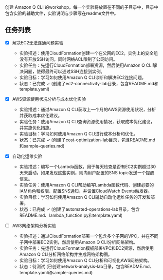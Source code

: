 创建 Amazon Q CLI 的workshop。每一个实验将放置在不同的子目录中，目录中包含实验的辅助文件，实验说明与步骤写在readme文件中。

## 任务列表

- [x] 解决EC2无法连通问题实验
  - 实验描述：使用CloudFormation创建一个在公网的EC2，实例上的安全组没有开放SSH访问，同时网络ACL限制了公网访问。
  - 实验任务：先运行CloudFormation部署资源，然后使用Amazon Q CLI解决问题，使得最终可以通过SSH连接到实例。
  - 实验目标：学习如何使用Amazon Q CLI诊断和解决EC2连接问题。
  - 状态：已完成 ✓ (创建了ec2-connectivity-lab目录，包含README.md和template.yaml)

- [x] AWS资源使用状况分析与成本优化实验
  - 实验描述：通过Amazon Q CLI获取上一个月的AWS资源使用状况，分析并获取成本优化建议。
  - 实验任务：使用Amazon Q CLI查询资源使用情况，获取成本优化建议，并实施优化措施。
  - 实验目标：学习如何使用Amazon Q CLI进行成本分析和优化。
  - 状态：已完成 ✓ (创建了cost-optimization-lab目录，包含README.md和sample-queries.md)

- [x] 自动化运维实验
  - 实验描述：编写一个Lambda函数，用于每天检查是否有EC2实例超过30天未启动，如果发现这些实例，则向用户配置的SNS topic发送一个提醒信息。
  - 实验任务：使用Amazon Q CLI帮助编写Lambda函数代码、创建必要的IAM角色和权限、配置SNS通知，并设置CloudWatch Events触发器。
  - 实验目标：学习如何使用Amazon Q CLI辅助自动化运维任务的开发和部署。
  - 状态：已完成 ✓ (创建了automated-operations-lab目录，包含README.md、lambda_function.py和template.yaml)

- [ ] AWS网络架构分析实验
  - 实验描述：通过CloudFormation部署一个包含多个子网的VPC，并在不同子网中部署EC2实例，然后使用Amazon Q CLI分析网络架构。
  - 实验任务：先运行CloudFormation模板部署VPC和EC2资源，然后使用Amazon Q CLI分析网络架构并生成网络架构图。
  - 实验目标：学习如何使用Amazon Q CLI分析和可视化AWS网络架构。
  - 状态：待测试 (已创建network-analysis-lab目录，包含README.md、template.yaml和sample-queries.md)